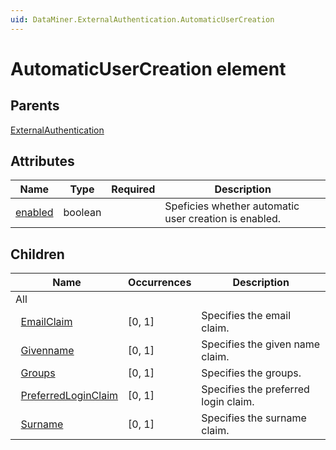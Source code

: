 ```yaml
---
uid: DataMiner.ExternalAuthentication.AutomaticUserCreation
---
```


# AutomaticUserCreation element

## Parents

[ExternalAuthentication](xref:DataMiner.ExternalAuthentication)

## Attributes

| Name | Type | Required | Description |
| --- | --- | --- | --- |
| [enabled](xref:DataMiner.ExternalAuthentication.AutomaticUserCreation-enabled) | boolean |  | Speficies whether automatic user creation is enabled. |

## Children

| Name | Occurrences | Description |
| --- | --- | --- |
| All |  |  |
| &#160;&#160;[EmailClaim](xref:DataMiner.ExternalAuthentication.AutomaticUserCreation.EmailClaim) | [0, 1] | Specifies the email claim. |
| &#160;&#160;[Givenname](xref:DataMiner.ExternalAuthentication.AutomaticUserCreation.Givenname) | [0, 1] | Specifies the given name claim. |
| &#160;&#160;[Groups](xref:DataMiner.ExternalAuthentication.AutomaticUserCreation.Groups) | [0, 1] | Specifies the groups. |
| &#160;&#160;[PreferredLoginClaim](xref:DataMiner.ExternalAuthentication.AutomaticUserCreation.PreferredLoginClaim) | [0, 1] | Specifies the preferred login claim. |
| &#160;&#160;[Surname](xref:DataMiner.ExternalAuthentication.AutomaticUserCreation.Surname) | [0, 1] | Specifies the surname claim. |
